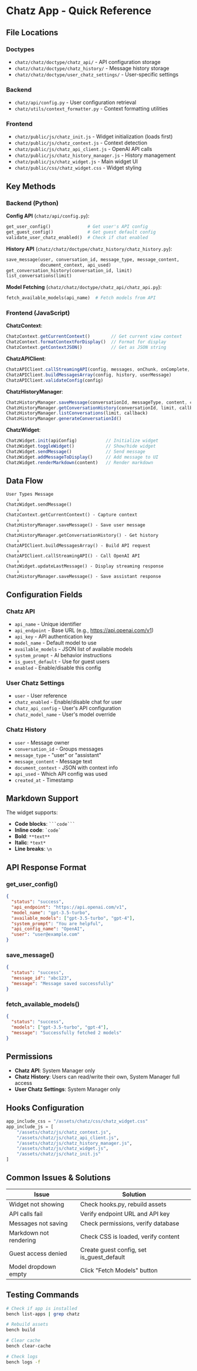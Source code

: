 # Chatz App - Quick Reference

## File Locations

### Doctypes
- `chatz/chatz/doctype/chatz_api/` - API configuration storage
- `chatz/chatz/doctype/chatz_history/` - Message history storage
- `chatz/chatz/doctype/user_chatz_settings/` - User-specific settings

### Backend
- `chatz/api/config.py` - User configuration retrieval
- `chatz/utils/context_formatter.py` - Context formatting utilities

### Frontend
- `chatz/public/js/chatz_init.js` - Widget initialization (loads first)
- `chatz/public/js/chatz_context.js` - Context detection
- `chatz/public/js/chatz_api_client.js` - OpenAI API calls
- `chatz/public/js/chatz_history_manager.js` - History management
- `chatz/public/js/chatz_widget.js` - Main widget UI
- `chatz/public/css/chatz_widget.css` - Widget styling

## Key Methods

### Backend (Python)

**Config API** (`chatz/api/config.py`):
```python
get_user_config()              # Get user's API config
get_guest_config()             # Get guest default config
validate_user_chatz_enabled()  # Check if chat enabled
```

**History API** (`chatz/chatz/doctype/chatz_history/chatz_history.py`):
```python
save_message(user, conversation_id, message_type, message_content, 
             document_context, api_used)
get_conversation_history(conversation_id, limit)
list_conversations(limit)
```

**Model Fetching** (`chatz/chatz/doctype/chatz_api/chatz_api.py`):
```python
fetch_available_models(api_name)  # Fetch models from API
```

### Frontend (JavaScript)

**ChatzContext**:
```javascript
ChatzContext.getCurrentContext()        // Get current view context
ChatzContext.formatContextForDisplay()  // Format for display
ChatzContext.getContextJSON()           // Get as JSON string
```

**ChatzAPIClient**:
```javascript
ChatzAPIClient.callStreamingAPI(config, messages, onChunk, onComplete, onError)
ChatzAPIClient.buildMessagesArray(config, history, userMessage)
ChatzAPIClient.validateConfig(config)
```

**ChatzHistoryManager**:
```javascript
ChatzHistoryManager.saveMessage(conversationId, messageType, content, context, apiUsed, callback)
ChatzHistoryManager.getConversationHistory(conversationId, limit, callback)
ChatzHistoryManager.listConversations(limit, callback)
ChatzHistoryManager.generateConversationId()
```

**ChatzWidget**:
```javascript
ChatzWidget.init(apiConfig)           // Initialize widget
ChatzWidget.toggleWidget()            // Show/hide widget
ChatzWidget.sendMessage()             // Send message
ChatzWidget.addMessageToDisplay()     // Add message to UI
ChatzWidget.renderMarkdown(content)   // Render markdown
```

## Data Flow

```
User Types Message
    ↓
ChatzWidget.sendMessage()
    ↓
ChatzContext.getCurrentContext() - Capture context
    ↓
ChatzHistoryManager.saveMessage() - Save user message
    ↓
ChatzHistoryManager.getConversationHistory() - Get history
    ↓
ChatzAPIClient.buildMessagesArray() - Build API request
    ↓
ChatzAPIClient.callStreamingAPI() - Call OpenAI API
    ↓
ChatzWidget.updateLastMessage() - Display streaming response
    ↓
ChatzHistoryManager.saveMessage() - Save assistant response
```

## Configuration Fields

### Chatz API
- `api_name` - Unique identifier
- `api_endpoint` - Base URL (e.g., https://api.openai.com/v1)
- `api_key` - API authentication key
- `model_name` - Default model to use
- `available_models` - JSON list of available models
- `system_prompt` - AI behavior instructions
- `is_guest_default` - Use for guest users
- `enabled` - Enable/disable this config

### User Chatz Settings
- `user` - User reference
- `chatz_enabled` - Enable/disable chat for user
- `chatz_api_config` - User's API configuration
- `chatz_model_name` - User's model override

### Chatz History
- `user` - Message owner
- `conversation_id` - Groups messages
- `message_type` - "user" or "assistant"
- `message_content` - Message text
- `document_context` - JSON with context info
- `api_used` - Which API config was used
- `created_at` - Timestamp

## Markdown Support

The widget supports:
- **Code blocks**: ` ```code``` `
- **Inline code**: `` `code` ``
- **Bold**: `**text**`
- **Italic**: `*text*`
- **Line breaks**: `\n`

## API Response Format

### get_user_config()
```json
{
  "status": "success",
  "api_endpoint": "https://api.openai.com/v1",
  "model_name": "gpt-3.5-turbo",
  "available_models": ["gpt-3.5-turbo", "gpt-4"],
  "system_prompt": "You are helpful",
  "api_config_name": "OpenAI",
  "user": "user@example.com"
}
```

### save_message()
```json
{
  "status": "success",
  "message_id": "abc123",
  "message": "Message saved successfully"
}
```

### fetch_available_models()
```json
{
  "status": "success",
  "models": ["gpt-3.5-turbo", "gpt-4"],
  "message": "Successfully fetched 2 models"
}
```

## Permissions

- **Chatz API**: System Manager only
- **Chatz History**: Users can read/write their own, System Manager full access
- **User Chatz Settings**: System Manager only

## Hooks Configuration

```python
app_include_css = "/assets/chatz/css/chatz_widget.css"
app_include_js = [
    "/assets/chatz/js/chatz_context.js",
    "/assets/chatz/js/chatz_api_client.js",
    "/assets/chatz/js/chatz_history_manager.js",
    "/assets/chatz/js/chatz_widget.js",
    "/assets/chatz/js/chatz_init.js"
]
```

## Common Issues & Solutions

| Issue | Solution |
|-------|----------|
| Widget not showing | Check hooks.py, rebuild assets |
| API calls fail | Verify endpoint URL and API key |
| Messages not saving | Check permissions, verify database |
| Markdown not rendering | Check CSS is loaded, verify content |
| Guest access denied | Create guest config, set is_guest_default |
| Model dropdown empty | Click "Fetch Models" button |

## Testing Commands

```bash
# Check if app is installed
bench list-apps | grep chatz

# Rebuild assets
bench build

# Clear cache
bench clear-cache

# Check logs
bench logs -f
```

